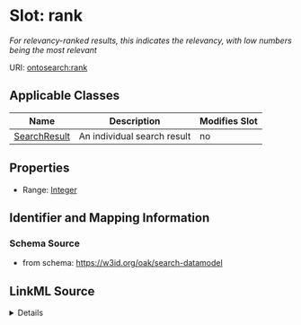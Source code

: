 # Slot: rank


_For relevancy-ranked results, this indicates the relevancy, with low numbers being the most relevant_



URI: [ontosearch:rank](https://w3id.org/oak/search-datamodel/rank)



<!-- no inheritance hierarchy -->




## Applicable Classes

| Name | Description | Modifies Slot |
| --- | --- | --- |
[SearchResult](SearchResult.md) | An individual search result |  no  |







## Properties

* Range: [Integer](Integer.md)





## Identifier and Mapping Information







### Schema Source


* from schema: https://w3id.org/oak/search-datamodel




## LinkML Source

<details>
```yaml
name: rank
description: For relevancy-ranked results, this indicates the relevancy, with low
  numbers being the most relevant
from_schema: https://w3id.org/oak/search-datamodel
rank: 1000
alias: rank
owner: SearchResult
domain_of:
- SearchResult
range: integer

```
</details>